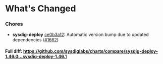 # What's Changed

### Chores
- **sysdig-deploy** [ce0b3a12](https://github.com/sysdiglabs/charts/commit/ce0b3a12b8f9a3efd7e67f8d8a95d5884560112a): Automatic version bump due to updated dependencies ([#1662](https://github.com/sysdiglabs/charts/issues/1662))
#### Full diff: https://github.com/sysdiglabs/charts/compare/sysdig-deploy-1.46.0...sysdig-deploy-1.46.1
